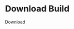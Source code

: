 
# Download Build
[Download](https://github.com/Carmelosmexy1/Zoid-Updated/releases/tag/Download)
          











































































































